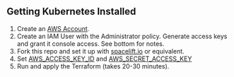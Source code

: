 ## Getting Kubernetes Installed

1. Create an [AWS Account](https://portal.aws.amazon.com/billing/signup#/start/email).
2. Create an IAM User with the Administrator policy. Generate access keys and grant it console access. See bottom for notes.
3. Fork this repo and set it up with [spacelift.io](https://spacelift.io/) or equivalent.
4. Set [AWS_ACCESS_KEY_ID](https://registry.terraform.io/providers/hashicorp/aws/latest/docs) and [AWS_SECRET_ACCESS_KEY](https://registry.terraform.io/providers/hashicorp/aws/latest/docs)
5. Run and apply the Terraform (takes 20-30 minutes).
